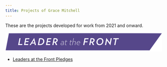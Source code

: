 ```yaml
---
title: Projects of Grace Mitchell
---
```


These are the projects developed for work from 2021 and onward.

![My Picture](/Pics/Leader_at_the_Front_Band_sRCu8Qp.png)

- [Leaders at the Front Pledges](/Projects/index.md)




